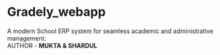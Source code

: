 # Gradely_webapp
A modern School ERP system for seamless academic and administrative management.<br>
AUTHOR - <b>MUKTA & SHARDUL<b><br>